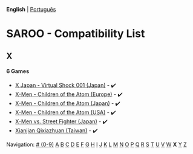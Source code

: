 **English** | [Português](../pt-br/X.md)

# SAROO - Compatibility List

## X

#### 6 Games

- [X Japan - Virtual Shock 001 (Japan)](../../../Regions/Retails/Japan/GS-9023/01/README.md) - :heavy_check_mark:
- [X-Men - Children of the Atom (Europe)](../../../Regions/Retails/Europe/T-8108H-50/01/README.md) - :heavy_check_mark:
- [X-Men - Children of the Atom (Japan)](../../../Regions/Retails/Japan/T-1203G/01/README.md) - :heavy_check_mark:
- [X-Men - Children of the Atom (USA)](../../../Regions/Retails/USA/T-8108H/01/README.md) - :heavy_check_mark:
- [X-Men vs. Street Fighter (Japan)](../../../Regions/Retails/Japan/T-1226G/01/README.md) - :heavy_check_mark:
- [Xianjian Qixiazhuan (Taiwan)](../../../Regions/Retails/Taiwan/T-37401H/01/README.md) - :heavy_check_mark:

Navigation:
[# (0-9)](./09.md) [A](./A.md) [B](./B.md) [C](./C.md) [D](./D.md) [E](./E.md) [F](./F.md) [G](./G.md) [H](./H.md) [I](./I.md) [J](./J.md) [K](./K.md) [L](./L.md) [M](./M.md) [N](./N.md) [O](./O.md) [P](./P.md) [Q](./Q.md) [R](./R.md) [S](./S.md) [T](./T.md) [U](./U.md) [V](./V.md) [W](./W.md) **X** [Y](./Y.md) [Z](./Z.md)
